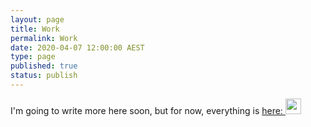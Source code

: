 ```yaml
---
layout: page
title: Work
permalink: Work
date: 2020-04-07 12:00:00 AEST
type: page
published: true
status: publish
---
```


I'm going to write more here soon, but for now, everything is [here:
<img
    src="https://cdn.iconscout.com/icon/free/png-256/linkedin-208-916919.png"
    width="25"
/>](www.linkedin.com/in/ben-doherty-np)
